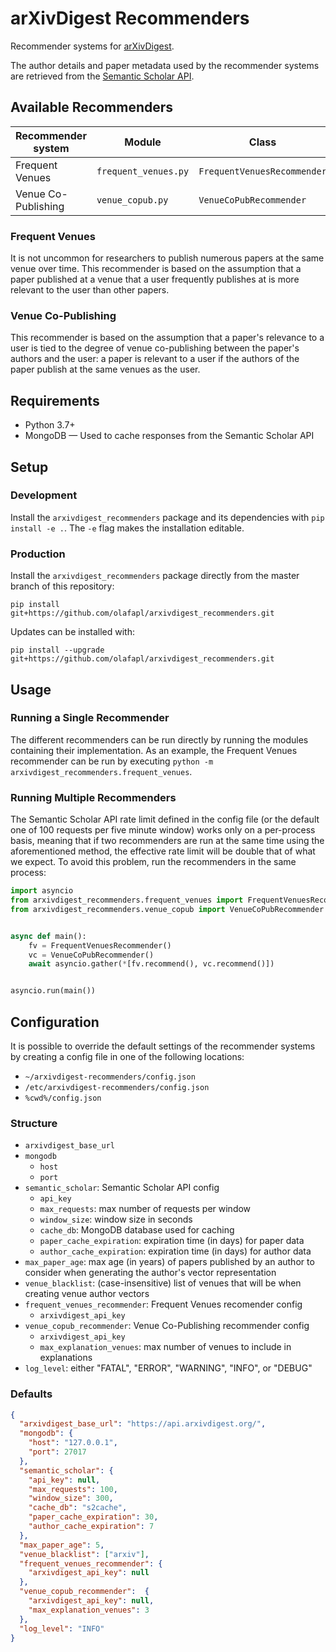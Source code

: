 # arXivDigest Recommenders

Recommender systems for [arXivDigest](https://github.com/iai-group/arXivDigest).

The author details and paper metadata used by the recommender systems are retrieved from the [Semantic Scholar API](https://api.semanticscholar.org/). 

## Available Recommenders

| **Recommender system** | **Module**           | **Class**                   |
|------------------------|----------------------|-----------------------------|
| Frequent Venues        | `frequent_venues.py` | `FrequentVenuesRecommender` |
| Venue Co-Publishing    | `venue_copub.py`     | `VenueCoPubRecommender`     |

### Frequent Venues

It is not uncommon for researchers to publish numerous papers at the same venue over time. This recommender is based on the assumption that a paper published at a venue that a user frequently publishes at is more relevant to the user than other papers.

### Venue Co-Publishing

This recommender is based on the assumption that a paper's relevance to a user is tied to the degree of venue co-publishing between the paper's authors and the user: a paper is relevant to a user if the authors of the paper publish at the same venues as the user. 

## Requirements

* Python 3.7+
* MongoDB &mdash; Used to cache responses from the Semantic Scholar API

## Setup

### Development

Install the `arxivdigest_recommenders` package and its dependencies with `pip install -e .`. The `-e` flag makes the installation editable.

### Production

Install the `arxivdigest_recommenders` package directly from the master branch of this repository:
```shell
pip install git+https://github.com/olafapl/arxivdigest_recommenders.git
```

Updates can be installed with:
```shell
pip install --upgrade git+https://github.com/olafapl/arxivdigest_recommenders.git
```

## Usage

### Running a Single Recommender

The different recommenders can be run directly by running the modules containing their implementation. As an example, the Frequent Venues recommender can be run by executing `python -m arxivdigest_recommenders.frequent_venues`.

### Running Multiple Recommenders

The Semantic Scholar API rate limit defined in the config file (or the default one of 100 requests per five minute window) works only on a per-process basis, meaning that if two recommenders are run at the same time using the aforementioned method, the effective rate limit will be double that of what we expect. To avoid this problem, run the recommenders in the same process:

```python
import asyncio
from arxivdigest_recommenders.frequent_venues import FrequentVenuesRecommender
from arxivdigest_recommenders.venue_copub import VenueCoPubRecommender


async def main():
    fv = FrequentVenuesRecommender()
    vc = VenueCoPubRecommender()
    await asyncio.gather(*[fv.recommend(), vc.recommend()])


asyncio.run(main())
```

## Configuration

It is possible to override the default settings of the recommender systems by creating a config file in one of the following locations:
* `~/arxivdigest-recommenders/config.json`
* `/etc/arxivdigest-recommenders/config.json`
* `%cwd%/config.json`

### Structure

* `arxivdigest_base_url`
* `mongodb`
  * `host`
  * `port`
* `semantic_scholar`: Semantic Scholar API config
  * `api_key`
  * `max_requests`: max number of requests per window
  * `window_size`: window size in seconds
  * `cache_db`: MongoDB database used for caching
  * `paper_cache_expiration`: expiration time (in days) for paper data
  * `author_cache_expiration`: expiration time (in days) for author data
* `max_paper_age`: max age (in years) of papers published by an author to consider when generating the author's vector representation
* `venue_blacklist`: (case-insensitive) list of venues that will be when creating venue author vectors
* `frequent_venues_recommender`: Frequent Venues recomender config
  * `arxivdigest_api_key`
* `venue_copub_recommender`: Venue Co-Publishing recommender config
  * `arxivdigest_api_key`
  * `max_explanation_venues`: max number of venues to include in explanations
* `log_level`: either "FATAL", "ERROR", "WARNING", "INFO", or "DEBUG"

### Defaults

```json
{
  "arxivdigest_base_url": "https://api.arxivdigest.org/",
  "mongodb": {
    "host": "127.0.0.1",
    "port": 27017
  },
  "semantic_scholar": {
    "api_key": null,
    "max_requests": 100,
    "window_size": 300,
    "cache_db": "s2cache",
    "paper_cache_expiration": 30,
    "author_cache_expiration": 7
  },
  "max_paper_age": 5,
  "venue_blacklist": ["arxiv"],
  "frequent_venues_recommender": {
    "arxivdigest_api_key": null
  },
  "venue_copub_recommender":  {
    "arxivdigest_api_key": null,
    "max_explanation_venues": 3
  },
  "log_level": "INFO"
}
```
